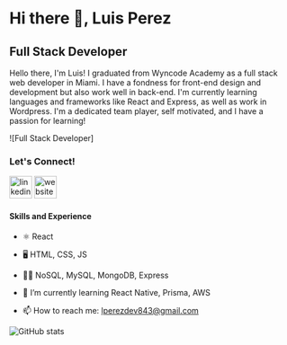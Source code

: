 # Hi there 👋, Luis Perez
## Full Stack Developer

Hello there, I'm Luis! I graduated from Wyncode Academy as a full stack web developer in Miami. I have a fondness for front-end design and development but also work well in back-end. I'm currently learning languages and frameworks like React and Express, as well as work in Wordpress. I'm a dedicated team player, self motivated, and I have a passion for learning! 

![Full Stack Developer]

### Let's Connect! 
[<img src='https://cdn.jsdelivr.net/npm/simple-icons@3.0.1/icons/linkedin.svg' alt='linkedin' height='40'>](https://www.linkedin.com/in/luis-perez-b72069137/)  [<img src='https://cdn.jsdelivr.net/npm/simple-icons@3.0.1/icons/icloud.svg' alt='website' height='40'>](https://luperez.dev/)  

#### Skills and Experience
- ⚛️ React
- 🖥️ HTML, CSS, JS
- 👨‍💻 NoSQL, MySQL, MongoDB, Express

- 🌱 I’m currently learning React Native, Prisma, AWS 
- 📫 How to reach me: lperezdev843@gmail.com 

![GitHub stats](https://github-readme-stats.vercel.app/api?username=LEPII&show_icons=true)  



